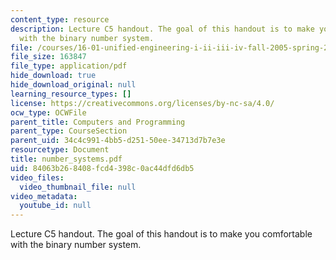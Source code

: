```yaml
---
content_type: resource
description: Lecture C5 handout. The goal of this handout is to make you comfortable
  with the binary number system.
file: /courses/16-01-unified-engineering-i-ii-iii-iv-fall-2005-spring-2006/84063b268408fcd4398c0ac44dfd6db5_number_systems.pdf
file_size: 163847
file_type: application/pdf
hide_download: true
hide_download_original: null
learning_resource_types: []
license: https://creativecommons.org/licenses/by-nc-sa/4.0/
ocw_type: OCWFile
parent_title: Computers and Programming
parent_type: CourseSection
parent_uid: 34c4c991-4bb5-d251-50ee-34713d7b7e3e
resourcetype: Document
title: number_systems.pdf
uid: 84063b26-8408-fcd4-398c-0ac44dfd6db5
video_files:
  video_thumbnail_file: null
video_metadata:
  youtube_id: null
---
```

Lecture C5 handout. The goal of this handout is to make you comfortable with the binary number system.